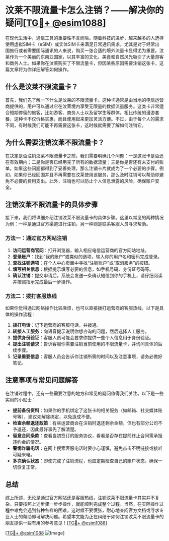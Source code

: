 # 汶莱不限流量卡怎么注销？——解决你的疑问[[TG💪+ @esim1088](https://t.me/s/esim1088)]

在现代生活中，通信工具的重要性不言而喻。随着科技的进步，越来越多的人选择使用虚拟SIM卡（eSIM）或实体SIM卡来满足日常通讯需求。尤其是对于经常出国旅行或者需要国际通讯的人来说，购买一张合适的境外流量卡显得尤为重要。汶莱作为一个美丽的东南亚国家，以其丰富的文化、美食和自然风光吸引了大量游客和商务人士。如果你在汶莱购买了不限流量卡，但因某些原因需要注销这张卡，这篇文章将为你详细解答如何操作。

## 什么是汶莱不限流量卡？

首先，我们先了解一下什么是汶莱的不限流量卡。这种卡通常是由当地的电信运营商提供的，用户可以通过它在汶莱境内享受无限量的数据流量服务。这类卡非常适合短期停留的旅客，比如游客、商务人士以及留学生等群体。相比传统的漫游套餐，这种卡不仅价格实惠，而且使用起来更加灵活方便。不过，由于每个人的需求不同，有时候我们可能不再需要这张卡，这时候就需要了解如何注销它。

## 为什么需要注销汶莱不限流量卡？

在决定是否注销汶莱不限流量卡之前，我们需要明确几个问题：一是这张卡是否还在有效期内；二是你是否已经用完了所有的数据流量；三是你是否还有未支付的账单。如果这些问题都得到了妥善处理，那么注销卡片就成为了一个必要的步骤。例如，如果你已经回国并且不再需要在汶莱使用该服务，那么及时注销可以帮助你避免不必要的费用支出。此外，注销也可以防止个人信息泄露的风险，确保账户安全。

## 注销汶莱不限流量卡的具体步骤

接下来，我们将详细介绍注销汶莱不限流量卡的具体步骤。这里以常见的两种情况为例：一种是通过官方渠道进行注销，另一种则是联系客服人员寻求帮助。

### 方法一：通过官方网站注销

1. **访问运营商官网**：打开浏览器，输入相应电信运营商的官方网站地址。
2. **登录账户**：找到“我的账户”或类似的选项，输入你的用户名和密码完成登录。
3. **查找注销选项**：在个人中心页面中寻找“注销账户”或“取消服务”的按钮。
4. **填写相关信息**：根据提示填写必要的信息，如手机号码、身份证号码等。
5. **确认注销**：提交申请后，系统会发送一条确认短信到你的手机上，请仔细阅读并按照指示完成最后一步操作。

### 方法二：拨打客服热线

如果你觉得通过网络操作比较麻烦，也可以直接拨打运营商的客服热线。以下是具体的操作流程：

1. **拨打电话**：记下运营商的客服电话，并拨通。
2. **转接人工服务**：向语音提示说明你想咨询的问题，然后选择人工服务。
3. **提供身份验证**：客服人员可能会要求你提供一些个人信息用于身份验证。
4. **提出注销请求**：告诉客服你需要注销当前使用的不限流量卡，并询问具体的后续步骤。
5. **记录重要信息**：客服人员会告诉你注销所需的时间以及注意事项，请务必做好笔记。

## 注意事项与常见问题解答

在注销过程中，还有一些需要注意的地方和常见的疑问值得我们关注。以下是一些实用的小贴士：

- **提前备份资料**：如果你的手机绑定了这张卡的相关服务（如邮箱、社交媒体账号等），建议先解除绑定，以免造成不便。
- **检查余额退还政策**：有些运营商会在注销时退还剩余金额，但也有部分公司不予退还，因此最好事先了解清楚。
- **留意合同条款**：查看当初签订的服务协议，看看是否存在提前终止合同需承担违约金的情况。
- **警惕诈骗电话**：在网上搜索客服电话时要小心谨慎，避免点击不明链接或接听可疑来电。
- **多次确认状态**：即使完成了注销流程，也应定期检查自己的账户状态，确保一切恢复正常。

## 总结

综上所述，无论是通过官方网站还是客服热线，注销汶莱不限流量卡其实并不复杂。只要按照上述步骤一步步操作，就能顺利完成整个过程。当然，在实际操作过程中难免会遇到各种各样的困难，这时候不要慌张，耐心地查阅官方文档或寻求专业人士的帮助即可解决问题。希望本文能为正在纠结于如何注销汶莱不限流量卡的朋友提供一些有用的参考意见！[[TG💪+ @esim1088](https://t.me/s/esim1088)]

[[TG💪+ @esim1088](https://t.me/s/esim1088) ![Image](https://i.postimg.cc/4NQfJmqS/Snipaste-2025-05-13-00-14-12.png)]